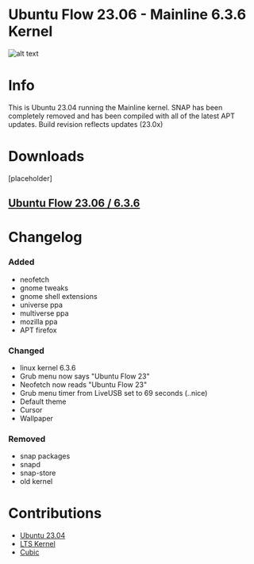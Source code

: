 # Ubuntu Flow 23.06 - Mainline 6.3.6 Kernel

![alt text](https://i.imgur.com/gQRaIX0.png)

# Info
  This is Ubuntu 23.04 running the Mainline kernel.
  SNAP has been completely removed and has been compiled with all of the latest APT updates.
  Build revision reflects updates (23.0x)

# Downloads
[placeholder]

## [Ubuntu Flow 23.06 / 6.3.6]()

# Changelog

### Added
  - neofetch
  - gnome tweaks
  - gnome shell extensions
  - universe ppa
  - multiverse ppa
  - mozilla ppa
  - APT firefox

### Changed
  - linux kernel 6.3.6
  - Grub menu now says "Ubuntu Flow 23"
  - Neofetch now reads "Ubuntu Flow 23"
  - Grub menu timer from LiveUSB set to 69 seconds (..nice)
  - Default theme
  - Cursor
  - Wallpaper

### Removed
  - snap packages
  - snapd
  - snap-store
  - old kernel

# Contributions
  - [Ubuntu 23.04](https://cdimage.ubuntu.com/daily-live)
  - [LTS Kernel](https://kernel.ubuntu.com/~kernel-ppa/mainline/?C=N;O=D)
  - [Cubic](https://github.com/PJ-Singh-001/Cubic)
